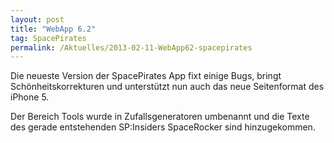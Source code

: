 ```yaml
---
layout: post
title: "WebApp 6.2"
tag: SpacePirates
permalink: /Aktuelles/2013-02-11-WebApp62-spacepirates
---
```


Die neueste Version der SpacePirates App fixt einige Bugs, bringt Schönheitskorrekturen und unterstützt nun auch das neue Seitenformat des iPhone 5.

Der Bereich Tools wurde in Zufallsgeneratoren umbenannt und die Texte des gerade entstehenden SP:Insiders SpaceRocker sind hinzugekommen.
